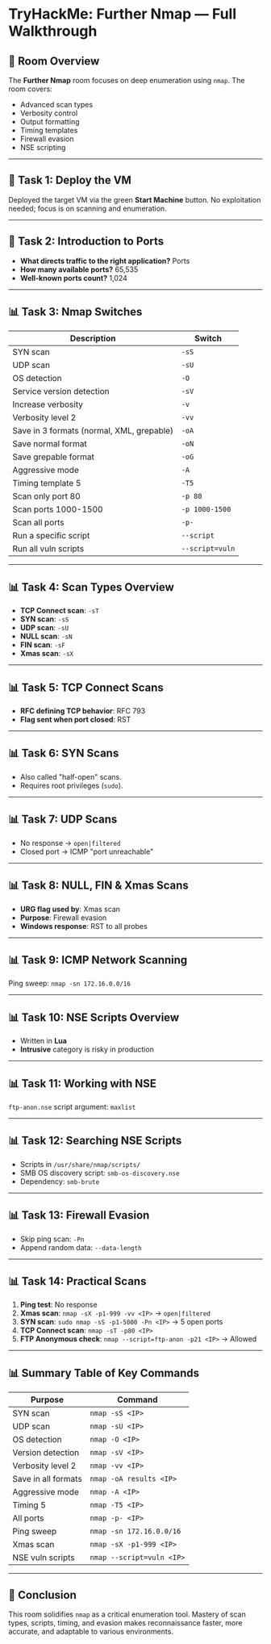# TryHackMe: Further Nmap — Full Walkthrough

## 🎯 Room Overview

The **Further Nmap** room focuses on deep enumeration using `nmap`. The room covers:

* Advanced scan types
* Verbosity control
* Output formatting
* Timing templates
* Firewall evasion
* NSE scripting

---

## 📅 Task 1: Deploy the VM

Deployed the target VM via the green **Start Machine** button. No exploitation needed; focus is on scanning and enumeration.

---

## 📌 Task 2: Introduction to Ports

* **What directs traffic to the right application?** Ports
* **How many available ports?** 65,535
* **Well-known ports count?** 1,024

---

## 📊 Task 3: Nmap Switches

| Description                               | Switch          |
| ----------------------------------------- | --------------- |
| SYN scan                                  | `-sS`           |
| UDP scan                                  | `-sU`           |
| OS detection                              | `-O`            |
| Service version detection                 | `-sV`           |
| Increase verbosity                        | `-v`            |
| Verbosity level 2                         | `-vv`           |
| Save in 3 formats (normal, XML, grepable) | `-oA`           |
| Save normal format                        | `-oN`           |
| Save grepable format                      | `-oG`           |
| Aggressive mode                           | `-A`            |
| Timing template 5                         | `-T5`           |
| Scan only port 80                         | `-p 80`         |
| Scan ports 1000-1500                      | `-p 1000-1500`  |
| Scan all ports                            | `-p-`           |
| Run a specific script                     | `--script`      |
| Run all vuln scripts                      | `--script=vuln` |

---

## 📊 Task 4: Scan Types Overview

* **TCP Connect scan**: `-sT`
* **SYN scan**: `-sS`
* **UDP scan**: `-sU`
* **NULL scan**: `-sN`
* **FIN scan**: `-sF`
* **Xmas scan**: `-sX`

---

## 📊 Task 5: TCP Connect Scans

* **RFC defining TCP behavior**: RFC 793
* **Flag sent when port closed**: RST

---

## 📊 Task 6: SYN Scans

* Also called "half-open" scans.
* Requires root privileges (`sudo`).

---

## 📊 Task 7: UDP Scans

* No response → `open|filtered`
* Closed port → ICMP "port unreachable"

---

## 📊 Task 8: NULL, FIN & Xmas Scans

* **URG flag used by**: Xmas scan
* **Purpose**: Firewall evasion
* **Windows response**: RST to all probes

---

## 📊 Task 9: ICMP Network Scanning

Ping sweep: `nmap -sn 172.16.0.0/16`

---

## 📊 Task 10: NSE Scripts Overview

* Written in **Lua**
* **Intrusive** category is risky in production

---

## 📊 Task 11: Working with NSE

`ftp-anon.nse` script argument: `maxlist`

---

## 📊 Task 12: Searching NSE Scripts

* Scripts in `/usr/share/nmap/scripts/`
* SMB OS discovery script: `smb-os-discovery.nse`
* Dependency: `smb-brute`

---

## 📊 Task 13: Firewall Evasion

* Skip ping scan: `-Pn`
* Append random data: `--data-length`

---

## 📊 Task 14: Practical Scans

1. **Ping test**: No response
2. **Xmas scan**: `nmap -sX -p1-999 -vv <IP>` → `open|filtered`
3. **SYN scan**: `sudo nmap -sS -p1-5000 -Pn <IP>` → 5 open ports
4. **TCP Connect scan**: `nmap -sT -p80 <IP>`
5. **FTP Anonymous check**: `nmap --script=ftp-anon -p21 <IP>` → Allowed

---

## 📊 Summary Table of Key Commands

| Purpose             | Command                   |
| ------------------- | ------------------------- |
| SYN scan            | `nmap -sS <IP>`           |
| UDP scan            | `nmap -sU <IP>`           |
| OS detection        | `nmap -O <IP>`            |
| Version detection   | `nmap -sV <IP>`           |
| Verbosity level 2   | `nmap -vv <IP>`           |
| Save in all formats | `nmap -oA results <IP>`   |
| Aggressive mode     | `nmap -A <IP>`            |
| Timing 5            | `nmap -T5 <IP>`           |
| All ports           | `nmap -p- <IP>`           |
| Ping sweep          | `nmap -sn 172.16.0.0/16`  |
| Xmas scan           | `nmap -sX -p1-999 <IP>`   |
| NSE vuln scripts    | `nmap --script=vuln <IP>` |

---

## 📝 Conclusion

This room solidifies `nmap` as a critical enumeration tool. Mastery of scan types, scripts, timing, and evasion makes reconnaissance faster, more accurate, and adaptable to various environments.

